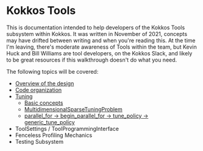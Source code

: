 # Kokkos Tools

This is documentation intended to help developers of the Kokkos Tools
subsystem within Kokkos. It was written in November of 2021, concepts
may have drifted between writing and when you're reading this. At the
time I'm leaving, there's moderate awareness of Tools within the team,
but Kevin Huck and Bill Williams are tool developers, on the Kokkos Slack,
and likely to be great resources if this walkthrough doesn't do what you need.

The following topics will be covered:

- [Overview of the design](DesignOverview)
- [Code organization](CodeOrganization)
- [Tuning](Tuning)
  - [Basic concepts](../TuningDesign)
  - [MultidimensionalSparseTuningProblem](MultidimensionalSparseTuningProblem)
  - [parallel\_for -> begin\_parallel\_for -> tune\_policy -> generic\_tune\_policy](PolicyTuningWorkflow)
- ToolSettings / ToolProgrammingInterface
- Fenceless Profiling Mechanics
- Testing Subsystem
